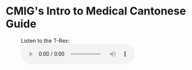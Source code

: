 # CMIG's Intro to Medical Cantonese Guide


<figure>
    <figcaption>Listen to the T-Rex:</figcaption>
    <audio
        controls
        src="//drive.google.com/file/d/1kFBP7KRDDjPhA42AW1O56wpuxhkV5IXw/view?usp=sharing">

            Your browser does not support the
            <code>audio</code> element.
    </audio>
</figure>
